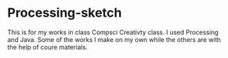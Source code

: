 # Processing-sketch

This is for my works in class Compsci Creativty class. I used Processing and Java. Some of the works I make on my own while the others are with the help of coure materials.